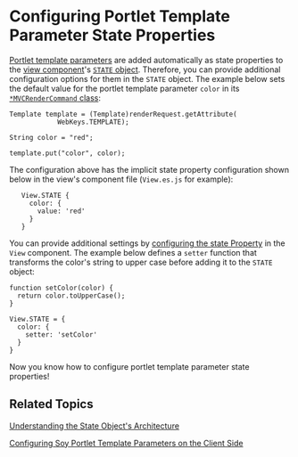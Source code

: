 # Configuring Portlet Template Parameter State Properties [](id=configuring-portlet-template-parameter-state-properties)

[Portlet template parameters](/develop/tutorials/-/knowledge_base/7-1/creating-a-soy-portlet#using-portlet-template-parameters-in-the-soy-template) 
are added automatically as state properties to the 
[view component](/develop/tutorials/-/knowledge_base/7-1/creating-a-soy-portlet#configuring-the-view-layer)'s 
[`STATE` object](/develop/tutorials/-/knowledge_base/7-1/understanding-the-state-object-architecture). 
Therefore, you can provide additional configuration options for them in the 
`STATE` object. The example below sets the default value for the portlet 
template parameter `color` in its 
[`*MVCRenderCommand` class](/develop/tutorials/-/knowledge_base/7-1/creating-a-soy-portlet#render-logic):

    Template template = (Template)renderRequest.getAttribute(
    			WebKeys.TEMPLATE);
          
    String color = "red";

    template.put("color", color);

The configuration above has the implicit state property configuration shown 
below in the view's component file (`View.es.js` for example):

       View.STATE {
         color: {
           value: 'red'
         }
       }

You can provide additional settings by 
[configuring the state Property](/develop/tutorials/-/knowledge_base/7-1/understanding-the-state-object-architecture) 
in the `View` component. The example below defines a `setter` function that 
transforms the color's string to upper case before adding it to the `STATE` 
object:

    function setColor(color) {
      return color.toUpperCase();
    }

    View.STATE = {
      color: {
        setter: 'setColor'      
      }
    }

Now you know how to configure portlet template parameter state properties!

## Related Topics [](id=related-topics)

[Understanding the State Object's Architecture](/develop/tutorials/-/knowledge_base/7-1/understanding-the-state-object-architecture)

[Configuring Soy Portlet Template Parameters on the Client Side](/develop/tutorials/-/knowledge_base/7-1/configuring-soy-portlet-template-parameters-on-the-client-side)
